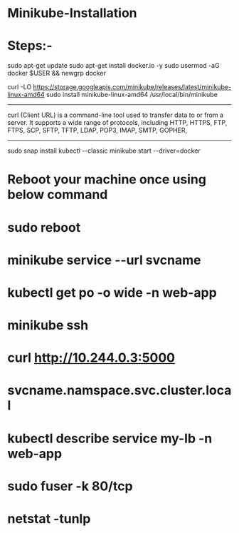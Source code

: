 # Minikube-Installation

# Steps:-
sudo apt-get update
sudo apt-get install docker.io -y
sudo usermod -aG docker $USER && newgrp docker

curl -LO https://storage.googleapis.com/minikube/releases/latest/minikube-linux-amd64
sudo install minikube-linux-amd64 /usr/local/bin/minikube 

****************************************************************************************************************************************
curl (Client URL) is a command-line tool used to transfer data to or from a server. It supports a wide range of protocols, including 
HTTP, HTTPS, FTP, FTPS, SCP, SFTP, TFTP, LDAP, POP3, IMAP, SMTP, GOPHER,
****************************************************************************************************************************************

sudo snap install kubectl --classic
minikube start --driver=docker

# Reboot your machine once using below command
# sudo reboot
# minikube service --url svcname
# kubectl get po -o wide -n web-app
# minikube ssh
# curl http://10.244.0.3:5000
# svcname.namspace.svc.cluster.local
# kubectl describe service my-lb -n web-app
# sudo fuser -k 80/tcp
# netstat -tunlp
